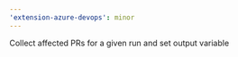 ```yaml
---
'extension-azure-devops': minor
---
```


Collect affected PRs for a given run and set output variable
